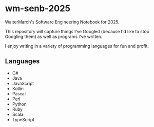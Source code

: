 # wm-senb-2025

WalterMarch's Software Engineering Notebook for 2025.

This repository will capture things I've Googled (because I'd like to stop Googling them) as well as programs I've written.

I enjoy writing in a variety of programming languages for fun and profit.

## Languages

* C#
* Java
* JavaScript
* Kotlin
* Pascal
* Perl
* Python
* Ruby
* Scala
* TypeScript
